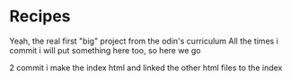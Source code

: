 # Recipes
Yeah, the real first "big" project from the odin's curriculum
All the times i commit i will put something here too, so here we go

2 commit
i make the index html and linked the other html files to the index

